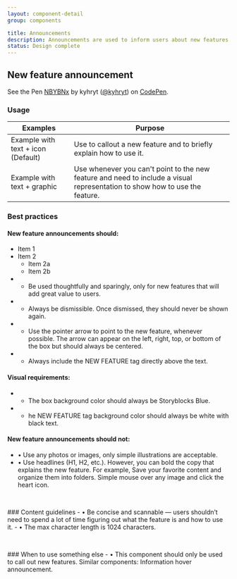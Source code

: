 ```yaml
---
layout: component-detail
group: components

title: Announcements
description: Announcements are used to inform users about new features or important site updates. They’re one of the most prominent ways to grab users attention.
status: Design complete
---
```


## New feature announcement


<p data-height="265" data-theme-id="light" data-slug-hash="NBYBNx" data-default-tab="css,result" data-user="kyhryt" data-pen-title="NBYBNx" class="codepen">See the Pen <a href="https://codepen.io/kyhryt/pen/NBYBNx/">NBYBNx</a> by kyhryt (<a href="https://codepen.io/kyhryt">@kyhryt</a>) on <a href="https://codepen.io">CodePen</a>.</p>
<script async src="https://static.codepen.io/assets/embed/ei.js"></script>

### Usage

| Examples     | Purpose                                                                          |
| --------------- |----------------------------------------------------------------------------------|
| Example with text + icon (Default)         | Use to callout a new feature and to briefly explain how to use it.                                 |
| Example with text + graphic       | Use whenever you can't point to the new feature and need to include a visual representation to show how to use the feature.                |

### Best practices
#### New feature announcements should:
* Item 1
* Item 2
  * Item 2a
  * Item 2b
* - Be used thoughtfully and sparingly, only for new features that will add great value to users.
* - Always be dismissible. Once dismissed, they should never be shown again.
* - Use the pointer arrow to point to the new feature, whenever possible. The arrow can appear on the left, right, top, or bottom of the box but should always be centered.
* - Always include the NEW FEATURE tag directly above the text.
#### Visual requirements:
* - The box background color should always be Storyblocks Blue.
* - he NEW FEATURE tag background color should always be white with black text.
#### New feature announcements should not:
- • Use any photos or images, only simple illustrations are acceptable.
- • Use headlines (H1, H2, etc.). However, you can bold the copy that explains the new feature. For example, Save your favorite content and organize them into folders. Simple mouse over any image and click the heart icon.
<dl>
<br>
</dl>
### Content guidelines
  - • Be concise and scannable — users shouldn’t need to spend a lot of time figuring out what the feature is and how to use it.
  - • The max character length is 1024 characters.
  <dl>
<br>
  </dl>
### When to use something else
  - • This component should only be used to call out new features. Similar components: Information hover announcement.  
